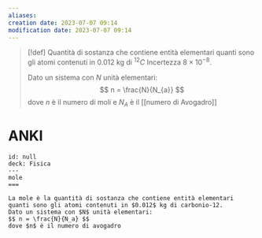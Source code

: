 ```yaml
---
aliases: 
creation date: 2023-07-07 09:14
modification date: 2023-07-07 09:14
---
```


>[!def]
>Quantità di sostanza che contiene entità elementari quanti sono gli atomi contenuti in $0.012$ kg di $^{12}C$
>Incertezza $8 \times 10^{-8}$.
>
>Dato un sistema con $N$ unità elementari:
>$$ n = \frac{N}{N_{a}} $$
>dove $n$ è il numero di moli e $N_{A}$ è il [[numero di Avogadro]]

# ANKI

```anki
id: null
deck: Fisica
---
mole
===

La mole è la quantità di sostanza che contiene entità elementari quanti sono gli atomi contenuti in $0.012$ kg di carbonio-12.
Dato un sistema con $N$ unità elementari:
$$ n = \frac{N}{N_a} $$
dove $n$ è il numero di avogadro
```
